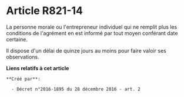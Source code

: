 # Article R821-14

La personne morale ou l'entrepreneur individuel qui ne remplit plus les  conditions de l'agrément en est informé par tout
moyen conférant date  certaine. 

Il dispose d'un délai de quinze jours au moins pour faire valoir ses observations.

**Liens relatifs à cet article**

	**Créé par**:

	  - Décret n°2016-1895 du 28 décembre 2016 - art. 2
